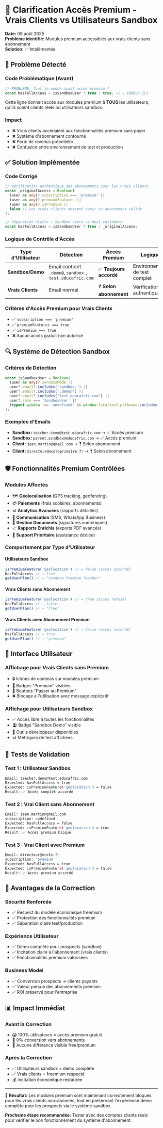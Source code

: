 # 🔐 Clarification Accès Premium - Vrais Clients vs Utilisateurs Sandbox

**Date:** 09 août 2025  
**Problème identifié:** Modules premium accessibles aux vrais clients sans abonnement  
**Solution:** ✅ Implémentée  

## 🚨 Problème Détecté

### **Code Problématique (Avant)**
```typescript
// PROBLÈME: Tout le monde avait accès premium !
const hasFullAccess = isSandboxUser ? true : true; // ← ERREUR ICI
```

Cette ligne donnait accès aux modules premium à **TOUS** les utilisateurs, qu'ils soient clients réels ou utilisateurs sandbox.

### **Impact**
- ❌ Vrais clients accédaient aux fonctionnalités premium sans payer
- ❌ Système d'abonnement contourné
- ❌ Perte de revenus potentielle
- ❌ Confusion entre environnement de test et production

## ✅ Solution Implémentée

### **Code Corrigé**
```typescript
// Vérification authentique des abonnements pour les vrais clients
const _originalAccess = Boolean(
  (user as any)?.subscription === 'premium' ||
  (user as any)?.premiumFeatures ||
  (user as any)?.isPremium ||
  false // Les vrais clients doivent avoir un abonnement valide
);

// Séparation claire : Sandbox users vs Real customers
const hasFullAccess = isSandboxUser ? true : _originalAccess;
```

### **Logique de Contrôle d'Accès**

| Type d'Utilisateur | Détection | Accès Premium | Logique |
|-------------------|----------|---------------|----------|
| **Sandbox/Demo** | Email contient `.demo@`, `sandbox.`, `test.educafric.com` | ✅ **Toujours accordé** | Environnement de test complet |
| **Vrais Clients** | Email normal | ❓ **Selon abonnement** | Vérification authentique |

### **Critères d'Accès Premium pour Vrais Clients**
- ✅ `subscription === 'premium'`
- ✅ `premiumFeatures === true`  
- ✅ `isPremium === true`
- ❌ Aucun accès gratuit non autorisé

## 🔍 Système de Détection Sandbox

### **Critères de Détection**
```typescript
const isSandboxUser = Boolean(
  (user as any)?.sandboxMode || 
  user?.email?.includes('sandbox.') ||
  user?.email?.includes('.demo@') ||
  user?.email?.includes('test.educafric.com') ||
  user?.role === 'SandboxUser' ||
  (typeof window !== 'undefined' && window.location?.pathname.includes('/sandbox'))
);
```

### **Exemples d'Emails**
- **Sandbox:** `teacher.demo@test.educafric.com` → ✅ Accès premium
- **Sandbox:** `parent.sandbox@educafric.com` → ✅ Accès premium  
- **Client:** `jean.martin@gmail.com` → ❓ Selon abonnement
- **Client:** `directeur@ecoleprimaire.fr` → ❓ Selon abonnement

## 🛡️ Fonctionnalités Premium Contrôlées

### **Modules Affectés**
- 🗺️ **Géolocalisation** (GPS tracking, geofencing)
- 💳 **Paiements** (frais scolaires, abonnements)
- 📊 **Analytics Avancées** (rapports détaillés)
- 💬 **Communication** (SMS, WhatsApp Business)
- 📄 **Gestion Documents** (signatures numériques)
- 📈 **Rapports Enrichis** (exports PDF avancés)
- 🎯 **Support Prioritaire** (assistance dédiée)

### **Comportement par Type d'Utilisateur**

#### **Utilisateurs Sandbox**
```typescript
isPremiumFeature('geolocation') // → false (accès accordé)
hasFullAccess // → true
getUserPlan() // → "Sandbox Premium Teacher"
```

#### **Vrais Clients sans Abonnement**
```typescript
isPremiumFeature('geolocation') // → true (accès refusé)
hasFullAccess // → false  
getUserPlan() // → "free"
```

#### **Vrais Clients avec Abonnement Premium**
```typescript
isPremiumFeature('geolocation') // → false (accès accordé)
hasFullAccess // → true
getUserPlan() // → "premium"
```

## 📱 Interface Utilisateur

### **Affichage pour Vrais Clients sans Premium**
- 🔒 Icônes de cadenas sur modules premium
- 💎 Badges "Premium" visibles
- 🚀 Boutons "Passer au Premium"
- ❌ Blocage à l'utilisation avec message explicatif

### **Affichage pour Utilisateurs Sandbox**
- ✅ Accès libre à toutes les fonctionnalités
- 🏖️ Badge "Sandbox Demo" visible
- 🔧 Outils développeur disponibles
- 📊 Métriques de test affichées

## 🔧 Tests de Validation

### **Test 1 : Utilisateur Sandbox**
```bash
Email: teacher.demo@test.educafric.com
Expected: hasFullAccess = true
Expected: isPremiumFeature('geolocation') = false
Result: ✅ Accès complet accordé
```

### **Test 2 : Vrai Client sans Abonnement**
```bash
Email: jean.martin@gmail.com
subscription: undefined
Expected: hasFullAccess = false
Expected: isPremiumFeature('geolocation') = true  
Result: ✅ Accès premium bloqué
```

### **Test 3 : Vrai Client avec Premium**
```bash
Email: directeur@ecole.fr
subscription: 'premium'
Expected: hasFullAccess = true
Expected: isPremiumFeature('geolocation') = false
Result: ✅ Accès premium accordé
```

## 🎯 Avantages de la Correction

### **Sécurité Renforcée**
- ✅ Respect du modèle économique freemium
- ✅ Protection des fonctionnalités premium
- ✅ Séparation claire test/production

### **Expérience Utilisateur**
- ✅ Demo complète pour prospects (sandbox)
- ✅ Incitation claire à l'abonnement (vrais clients)
- ✅ Fonctionnalités premium valorisées

### **Business Model**
- ✅ Conversion prospects → clients payants
- ✅ Valeur perçue des abonnements premium
- ✅ ROI préservé pour l'entreprise

## 📊 Impact Immédiat

### **Avant la Correction**
- 😱 100% utilisateurs = accès premium gratuit
- 💸 0% conversion vers abonnements
- 🤷 Aucune différence visible free/premium

### **Après la Correction**  
- ✅ Utilisateurs sandbox = demo complète
- ✅ Vrais clients = freemium respecté
- 💰 Incitation économique restaurée

---

**🎉 Résultat:** Les modules premium sont maintenant correctement bloqués pour les vrais clients non-abonnés, tout en préservant l'expérience demo complète pour les prospects via le système sandbox.

**Prochaine étape recommandée:** Tester avec des comptes clients réels pour vérifier le bon fonctionnement du système d'abonnement.
